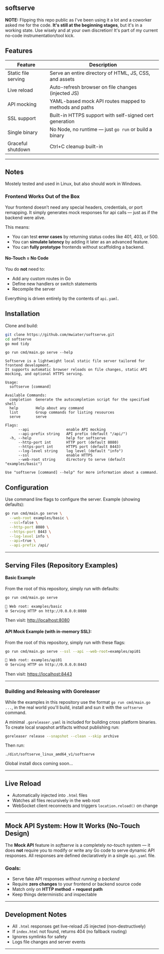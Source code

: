 ## softserve

**NOTE:** Flipping this repo public as I've been using it a lot and a coworker asked me for the code. **It's still at the beginning stages**, but it's in a working state. Use wisely and at your own discretion! It's part of my current no-code instrumentation/tool kick.

## Features

| Feature             | Description                                             |
| ------------------- | ------------------------------------------------------- |
| Static file serving | Serve an entire directory of HTML, JS, CSS, and assets  |
| Live reload         | Auto-refresh browser on file changes (injected JS)      |
| API mocking         | YAML-based mock API routes mapped to methods and paths  |
| SSL support         | Built-in HTTPS support with self-signed cert generation |
| Single binary       | No Node, no runtime — just `go run` or build a binary   |
| Graceful shutdown   | Ctrl+C cleanup built-in                                 |

---

## Notes

Mostely tested and used in Linux, but also should work in Windows.

### Frontend Works Out of the Box

Your frontend doesn’t need any special headers, credentials, or port remapping. It simply generates mock responses for api calls — just as if the backend were alive.

This means:

* You can test **error cases** by returning status codes like 401, 403, or 500.
* You can **simulate latency** by adding it later as an advanced feature.
* You can **fully prototype** frontends without scaffolding a backend.

#### No-Touch = No Code

You do **not** need to:

* Add any custom routes in Go
* Define new handlers or switch statements
* Recompile the server

Everything is driven entirely by the contents of `api.yaml`.

## Installation

Clone and build:

```bash
git clone https://github.com/mwiater/softserve.git
cd softserve
go mod tidy
```

`go run cmd/main.go serve --help`

```
Softserve is a lightweight local static file server tailored for frontend development.
It supports automatic browser reloads on file changes, static API mocking, and optional HTTPS serving.

Usage:
  softserve [command]

Available Commands:
  completion  Generate the autocompletion script for the specified shell
  help        Help about any command
  list        Group commands for listing resources
  serve       serve

Flags:
      --api                 enable API mocking
      --api-prefix string   API prefix (default "/api/")
  -h, --help                help for softserve
      --http-port int       HTTP port (default 8080)
      --https-port int      HTTPS port (default 8443)
      --log-level string    log level (default "info")
      --ssl                 enable HTTPS
      --web-root string     directory to serve (default "examples/basic")

Use "softserve [command] --help" for more information about a command.
```

## Configuration

Use command line flags to configure the server. Example (showing defaults):

```bash
go run cmd/main.go serve \
  --web-root examples/basic \
  --ssl=false \
  --http-port 8080 \
  --https-port 8443 \
  --log-level info \
  --api=true \
  --api-prefix /api/
```

---

## Serving Files (Repository Examples)

#### Basic Example

From the root of this repository, simply run with defaults:

```bash
go run cmd/main.go serve
```

```bash
📂 Web root: examples/basic
🌐 Serving HTTP on http://0.0.0.0:8080
```

Then visit: [http://localhost:8080](http://localhost:8080)

#### API Mock Example (with in-memory SSL):

From the root of this repository, simply run with these flags:

```bash
go run cmd/main.go serve --ssl --api --web-root=examples/api01
```

```bash
📂 Web root: examples/api01
🌐 Serving HTTP on http://0.0.0.0:8443
```

Then visit: [https://localhost:8443](https://localhost:8443)

---

### Building and Releasing with Goreleaser

While the examples in this repository use the format `go run cmd/main.go ...`, in the real world you'll build, install and sun it with the `softserve` command.

A minimal `.goreleaser.yaml` is included for building cross platform binaries.
To create local snapshot artifacts without publishing run:

```bash
goreleaser release --snapshot --clean --skip archive
```

Then run:

`./dist/softserve_linux_amd64_v1/softserve`

Global install docs coming soon...

---

## Live Reload

* Automatically injected into `.html` files
* Watches all files recursively in the web root
* WebSocket client reconnects and triggers `location.reload()` on change

---

## Mock API System: How It Works (No-Touch Design)

The **Mock API** feature in *softserve* is a completely *no-touch* system — it does **not** require you to modify or write any Go code to serve dynamic API responses. All responses are defined declaratively in a single `api.yaml` file.

### Goals:

* Serve fake API responses *without running a backend*
* Require **zero changes** to your frontend or backend source code
* Match only on **HTTP method** + **request path**
* Keep things deterministic and inspectable

---

## Development Notes

* All `.html` responses get live-reload JS injected (non-destructively)
* If `index.html` not found, returns 404 (no fallback routing)
* Ignores symlinks for safety
* Logs file changes and server events

---
